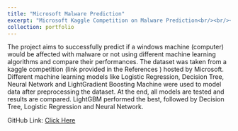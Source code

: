 ```yaml
---
title: "Microsoft Malware Prediction"
excerpt: "Microsoft Kaggle Competition on Malware Prediction<br/><br/><img src='/files/cmicrosoft_pred.jpeg'>"
collection: portfolio
---
```

The project aims to successfully predict if a windows machine (computer) would be affected with malware or not using different machine learning algorithms and compare their performances. The dataset was taken from a kaggle competition (link provided in the References ) hosted by Microsoft. Different machine learning models like Logistic Regression, Decision Tree, Neural Network and LightGradient Boosting Machine were used to model data after preprocessing the dataset. At the end, all models are tested and results are compared. LightGBM performed the best, followed by Decision Tree, Logistic Regression and Neural Network.

GitHub Link: <a href="https://github.com/anubratabhowmick/Machine-Learning-Project">Click Here</a>